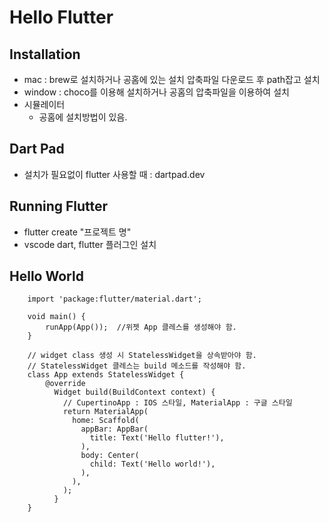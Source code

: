 

# Hello Flutter

## Installation

- mac : brew로 설치하거나 공홈에 있는 설치 압축파일 다운로드 후 path잡고 설치
- window : choco를 이용해 설치하거나 공홈의 압축파일을 이용하여 설치
- 시뮬레이터
	- 공홈에 설치방법이 있음.

## Dart Pad

- 설치가 필요없이 flutter 사용할 때 : dartpad.dev

## Running Flutter
- flutter create "프로젝트 명"
- vscode dart, flutter 플러그인 설치

## Hello World

```
	import 'package:flutter/material.dart';
	
	void main() {
		runApp(App());  //위젯 App 클레스를 생성해야 함.
	}
	
	// widget class 생성 시 StatelessWidget을 상속받아야 함.
	// StatelessWidget 클레스는 build 메소드를 작성해야 함.
	class App extends StatelessWidget {
		@override
		  Widget build(BuildContext context) {
		    // CupertinoApp : IOS 스타일, MaterialApp : 구글 스타일
		    return MaterialApp(
		      home: Scaffold(
		        appBar: AppBar(
		          title: Text('Hello flutter!'),
		        ),
		        body: Center(
		          child: Text('Hello world!'),
		        ),
		      ),
		    );
		  }
	}
```
